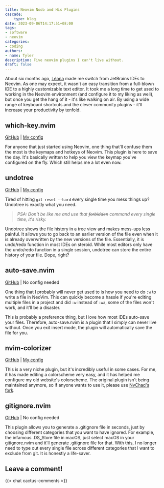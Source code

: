 ```yaml
---
title: Neovim Noob and His Plugins
cascade:
    type: blog
date: 2023-09-06T14:17:51+08:00
tags:
- software
- neovim
categories:
- coding
authors:
- name: Tyler
description: Five neovim plugins I can't live without.
draft: false
---
```


About six months ago, [Léana](https://earth2077.fr) made me switch from JetBrains IDEs to Neovim. As one may expect, it wasn't an easy transition from a full-blown IDE to a highly customizable text editor. It took me a long time to get used to working in the Neovim environment (and configure it to my liking as well), but once you get the hang of it - it's like walking on air. By using a wide range of keyboard shortcuts and the clever community plugins - it'll increase your productivity by tenfold.


## which-key.nvim

[GitHub](https://github.com/folke/which-key.nvim) | [My config](https://github.com/nottyl/dotfiles/blob/master/.config/nvim/after/plugin/which-key.lua)


For anyone that just started using Neovim, one thing that'll confuse them the most is the keymaps and hotkeys of Neovim. This plugin is here to save the day. It's basically written to help you view the keymap you've configured on the fly. Which still helps me a lot even now.


## undotree

[GitHub](https://github.com/mbbill/undotree) | [My config](https://github.com/nottyl/dotfiles/blob/master/.config/nvim/after/plugin/undotree.lua)


Tired of hitting `git reset --hard` every single time you mess things up? Undotree is exactly what you need.

> *PSA: Don't be like me and use that ~~forbidden~~ command every single time, it's risky.*

Undotree shows the file history in a tree view and makes mess-ups less painful. It allows you to go back to an earlier version of the file even when it is already overwritten by the new versions of the file. Essentially, it is undo/redo function in most IDEs on steroid. While most editors only have the undo/redo function in a single session, undotree can store the entire history of your file. Dope, right?



## auto-save.nvim

[GitHub](https://github.com/pocco81/auto-save.nvim) | No config needed


One thing that I probably will never get used to is how you need to do `:w` to write a file in NeoVim. This can quickly become a hassle if you're editing multiple files in a project and did `:w` instead of `:wa`, some of the files won't work, and it'll be a disaster.

This is probably a preference thing, but I love how most IDEs auto-save your files. Therefore, auto-save.nvim is a plugin that I simply can never live without. Once you exit insert mode, the plugin will automatically save the file for you.



## nvim-colorizer

[GitHub](https://github.com/norcalli/nvim-colorizer.lua) | [My config](https://github.com/nottyl/dotfiles/blob/master/.config/nvim/after/plugin/colorizer.lua)


This is a very niche plugin, but it's incredibly useful in some cases. For me, it has made editing a colorscheme very easy, and it has helped me configure my old website's colorscheme. The original plugin isn't being maintained anymore, so if anyone wants to use it, please use [NvChad's fork](https://github.com/NvChad/nvim-colorizer.lua).



## gitignore.nvim

[GitHub](https://github.com/wintermute-cell/gitignore.nvim) | No config needed



This plugin allows you to generate a .gitignore file in seconds, just by choosing different categories that you want to have ignored. For example, the infamous .DS_Store file in macOS, just select macOS in your gitignore.nvim and it'll generate .gitignore file for that. With this, I no longer need to type out every single file across different categories that I want to exclude from git. It is honestly a life-saver.

## Leave a comment!

{{< chat cactus-comments >}}
